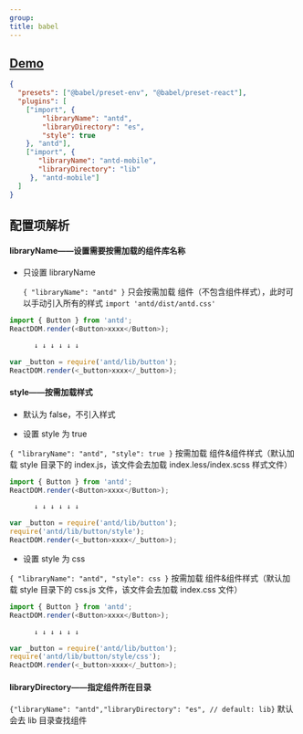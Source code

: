 ```yaml
---
group:
title: babel
---
```



## [Demo](https://github.com/ant-design/babel-plugin-import) 

```json
{
  "presets": ["@babel/preset-env", "@babel/preset-react"],
  "plugins": [
    ["import", { 
        "libraryName": "antd", 
        "libraryDirectory": "es",
        "style": true
    }, "antd"],
    ["import", { 
       "libraryName": "antd-mobile",
       "libraryDirectory": "lib"
     }, "antd-mobile"]
  ]
}
```

## 配置项解析

#### libraryName——设置需要按需加载的组件库名称

- 只设置 libraryName 
  
  `{ "libraryName": "antd" }`
  只会按需加载 组件（不包含组件样式），此时可以手动引入所有的样式 `import 'antd/dist/antd.css'`

```javascript 
import { Button } from 'antd';
ReactDOM.render(<Button>xxxx</Button>);

      ↓ ↓ ↓ ↓ ↓ ↓

var _button = require('antd/lib/button');
ReactDOM.render(<_button>xxxx</_button>);
```

#### style——按需加载样式
- 默认为 false，不引入样式

- 设置 style 为 true 

`{ "libraryName": "antd", "style": true }`
按需加载 组件&组件样式（默认加载 style 目录下的 index.js，该文件会去加载 index.less/index.scss 样式文件）

```javascript 
import { Button } from 'antd';
ReactDOM.render(<Button>xxxx</Button>);

      ↓ ↓ ↓ ↓ ↓ ↓

var _button = require('antd/lib/button');
require('antd/lib/button/style');
ReactDOM.render(<_button>xxxx</_button>);
```

- 设置 style 为 css 

`{ "libraryName": "antd", "style": css }` 按需加载 组件&组件样式（默认加载 style 目录下的 css.js 文件，该文件会去加载 index.css 文件）

```javascript 
import { Button } from 'antd';
ReactDOM.render(<Button>xxxx</Button>);

      ↓ ↓ ↓ ↓ ↓ ↓

var _button = require('antd/lib/button');
require('antd/lib/button/style/css');
ReactDOM.render(<_button>xxxx</_button>);
```

#### libraryDirectory——指定组件所在目录
`{"libraryName": "antd","libraryDirectory": "es", // default: lib}` 默认会去 lib 目录查找组件



































